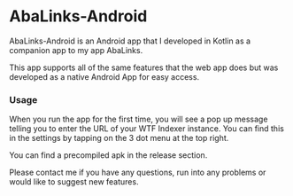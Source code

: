# AbaLinks-Android

AbaLinks-Android is an Android app that I developed in Kotlin as a companion app to my app AbaLinks. 

This app supports all of the same features that the web app does but was developed as a native Android App for easy access.

### Usage

When you run the app for the first time, you will see a pop up message telling you to enter the URL of your WTF Indexer instance. You can find this in the settings by tapping on the 3 dot menu at the top right.

You can find a precompiled apk in the release section.

Please contact me if you have any questions, run into any problems or would like to suggest new features. 
